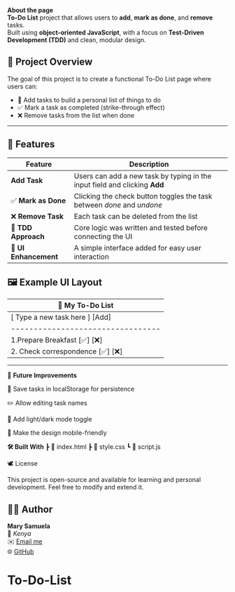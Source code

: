 **About the page** <br/>
**To-Do List** project that allows users to **add**, **mark as done**, and **remove** tasks.  
Built using **object-oriented JavaScript**, with a focus on **Test-Driven Development (TDD)** and clean, modular design.

## 🧭 Project Overview

The goal of this project is to create a functional To-Do List page where users can:

- 📝 Add tasks to build a personal list of things to do  
- ✅ Mark a task as completed (strike-through effect)  
- ❌ Remove tasks from the list when done  
 

---

## 🧱 Features

| Feature | Description |
|----------|--------------|
| **Add Task** | Users can add a new task by typing in the input field and clicking **Add** |
| ✅ **Mark as Done** | Clicking the check button toggles the task between *done* and *undone* |
| ❌ **Remove Task** | Each task can be deleted from the list |
| 🧠 **TDD Approach** | Core logic was written and tested before connecting the UI |
| 🎨 **UI Enhancement** | A simple interface added for easy user interaction |

🖼️ Example UI Layout
-----------------------------------
|   📝 My To-Do List              |
|---------------------------------|
| [ Type a new task here ] [Add] |
|---------------------------------|
| 1.Prepare Breakfast           [✅] [❌]    | 
| 2. Check correspondence       [✅] [❌]    |
-----------------------------------

🚀 **Future Improvements**

💾 Save tasks in localStorage for persistence

✏️ Allow editing task names

🌙 Add light/dark mode toggle

📱 Make the design mobile-friendly


**🛠️  Built With**
┣ 📜 index.html
┣ 📜 style.css
┗ 📜 script.js

🕊️ License

This project is open-source and available for learning and personal development.
Feel free to modify and extend it.


## 👩‍💻 Author

**Mary Samuela**  
📍 *Kenya*  
✉️ [Email me](sam@gmailcom)  
🌐 [GitHub](https://github.com/marysam)
# To-Do-List
